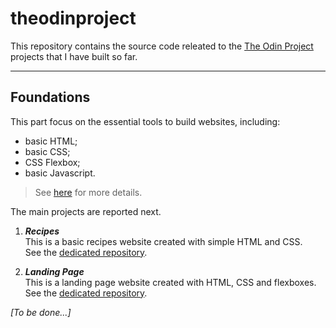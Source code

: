 # theodinproject
This repository contains the source code releated to the [The Odin Project](https://www.theodinproject.com) projects that I have built so far.

---

## Foundations

This part focus on the essential tools to build websites, including:
* basic HTML;
* basic CSS;
* CSS Flexbox;
* basic Javascript.

> See [here](https://www.theodinproject.com/paths/foundations/courses/foundations) for more details.

The main projects are reported next.

1. ***Recipes***<br/>
This is a basic recipes website created with simple HTML and CSS.<br/>
See the [dedicated repository](https://github.com/frarosset/odin-recipes).

2. ***Landing Page***<br/>
This is a landing page website created with HTML, CSS and flexboxes.<br/>
See the [dedicated repository](https://github.com/frarosset/landing-page).

*[To be done...]*
